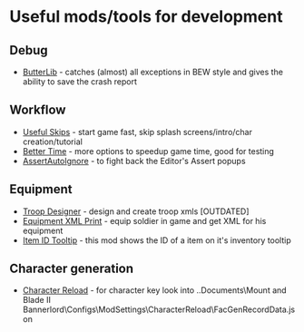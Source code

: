 # Useful mods/tools for development

## Debug

- [ButterLib](https://www.nexusmods.com/mountandblade2bannerlord/mods/2018) - catches (almost) all exceptions in BEW style and gives the ability to save the crash report

## Workflow

- [Useful Skips](https://www.nexusmods.com/mountandblade2bannerlord/mods/4896) - start game fast, skip splash screens/intro/char creation/tutorial
- [Better Time](https://www.nexusmods.com/mountandblade2bannerlord/mods/2849) - more options to speedup game time, good for testing
- [AssertAutoIgnore](https://github.com/poheniks/AssertAutoIgnore/releases/tag/v1.3) - to fight back the Editor's Assert popups

## Equipment

- [Troop Designer](https://www.nexusmods.com/mountandblade2bannerlord/mods/2354) - design and create troop xmls [OUTDATED]
- [Equipment XML Print](https://www.nexusmods.com/mountandblade2bannerlord/mods/2786) - equip soldier in game and get XML for his equipment
- [Item ID Tooltip](https://www.nexusmods.com/mountandblade2bannerlord/mods/4030) - this mod shows the ID of a item on it's inventory tooltip

## Character generation

- [Character Reload](https://www.nexusmods.com/mountandblade2bannerlord/mods/3700) - for character key look into ..Documents\Mount and Blade II Bannerlord\Configs\ModSettings\CharacterReload\FacGenRecordData.json

